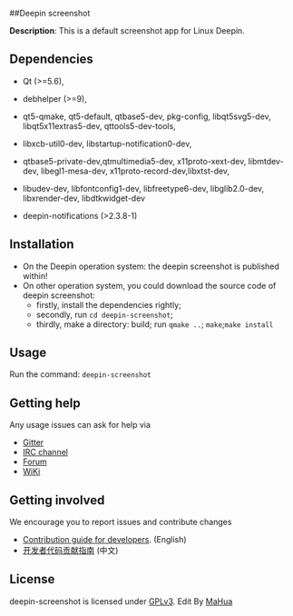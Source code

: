 ##Deepin screenshot

**Description**: This is a default screenshot app for Linux Deepin.

## Dependencies
- Qt (>=5.6),
- debhelper (>=9),
- qt5-qmake, qt5-default, qtbase5-dev, pkg-config, libqt5svg5-dev, libqt5x11extras5-dev, qttools5-dev-tools,
- libxcb-util0-dev, libstartup-notification0-dev,
- qtbase5-private-dev,qtmultimedia5-dev, x11proto-xext-dev, libmtdev-dev, libegl1-mesa-dev, x11proto-record-dev,libxtst-dev,
- libudev-dev, libfontconfig1-dev, libfreetype6-dev, libglib2.0-dev, libxrender-dev, libdtkwidget-dev

- deepin-notifications (>2.3.8-1)

## Installation

- On the Deepin operation system: the deepin screenshot is published within!
- On other operation system, you could download the source code of deepin screenshot:
    - firstly, install the dependencies rightly;
    - secondly, run `cd deepin-screenshot`;
    - thirdly, make a directory: build; run `qmake ..`; `make`;`make install`

## Usage
Run the command: `deepin-screenshot`

## Getting help

Any usage issues can ask for help via

* [Gitter](https://gitter.im/orgs/linuxdeepin/rooms)
* [IRC channel](https://webchat.freenode.net/?channels=deepin)
* [Forum](https://bbs.deepin.org)
* [WiKi](https://wiki.deepin.org/)

## Getting involved

We encourage you to report issues and contribute changes

* [Contribution guide for developers](https://github.com/linuxdeepin/developer-center/wiki/Contribution-Guidelines-for-Developers-en). (English)
* [开发者代码贡献指南](https://github.com/linuxdeepin/developer-center/wiki/Contribution-Guidelines-for-Developers) (中文)

## License

deepin-screenshot is licensed under [GPLv3](LICENSE).
Edit By [MaHua](http://mahua.jser.me)
